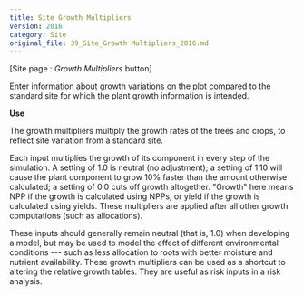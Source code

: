 ```yaml
---
title: Site Growth Multipliers
version: 2016
category: Site
original_file: 39_Site_Growth Multipliers_2016.md
---
```


[Site page : *Growth Multipliers* button]

Enter information about growth variations on the plot compared to the
standard site for which the plant growth information is intended.

**Use**

The growth multipliers multiply the growth rates of the trees and crops,
to reflect site variation from a standard site.

Each input multiplies the growth of its component in every step of the
simulation. A setting of 1.0 is neutral (no adjustment); a setting of
1.10 will cause the plant component to grow 10% faster than the amount
otherwise calculated; a setting of 0.0 cuts off growth altogether.
"Growth" here means NPP if the growth is calculated using NPPs, or yield
if the growth is calculated using yields. These multipliers are applied
after all other growth computations (such as allocations).

These inputs should generally remain neutral (that is, 1.0) when
developing a model, but may be used to model the effect of different
environmental conditions --- such as less allocation to roots with
better moisture and nutrient availability. These growth multipliers can
be used as a shortcut to altering the relative growth tables. They are
useful as risk inputs in a risk analysis.